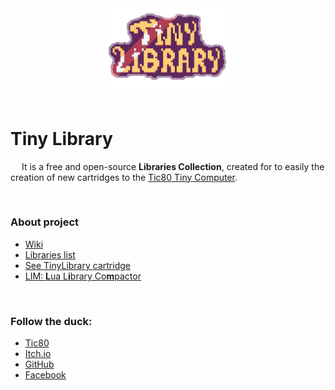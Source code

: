 <div align="center">
	<img src="https://github.com/duckafire/TinyLibrary/blob/main/tinylibrary-icon.png" width="200">
</div>

<br>

# Tiny Library
&emsp; It is a free and open-source **Libraries Collection**, created for to easily the creation of new cartridges to the [Tic80 Tiny Computer](https://tic80.com "Official site").

<br>

### About project
* [Wiki](https://github.com/duckafire/TinyLibrary/wiki "Official wiki")
* [Libraries list](https://github.com/duckafire/TinyLibrary/tree/main/collection "List of libraries present in collection")
* [See TinyLibrary cartridge](https://tic80.com/play?cart=3288 "Avaliable in tic80.com")
* [LIM: **L**ua L**i**brary Co**m**pactor](https://github.com/duckafire/LIM "Library compactor used in libraries")

<br>

### Follow the duck:
* [Tic80](https://tic80.com/dev?id=8700)
* [Itch.io](https://duckafire.itch.io)  
* [GitHub](https://github.com/duckafire)
* [Facebook](https://facebook.com/duckafire)
